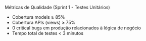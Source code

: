 Métricas de Qualidade (Sprint 1 - Testes Unitários)
- Cobertura models ≥ 85%
- Cobertura APIs (views) ≥ 75%
- 0 critical bugs em produção relacionados à lógica de negócio
- Tempo total de testes < 3 minutos


